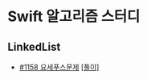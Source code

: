 # Swift 알고리즘 스터디

## LinkedList

- [#1158 요세푸스문제](https://www.acmicpc.net/problem/1158)
[[풀이]](https://github.com/sanghyeok-kim/swift-algorithm-study/blob/mase/0x04-%EC%97%B0%EA%B2%B0%EB%A6%AC%EC%8A%A4%ED%8A%B8/0x04-%EC%97%B0%EA%B2%B0%EB%A6%AC%EC%8A%A4%ED%8A%B8/%EB%B0%B1%EC%A4%80-1158-%EC%9A%94%EC%84%B8%ED%91%B8%EC%8A%A4%EB%AC%B8%EC%A0%9C.swift)
